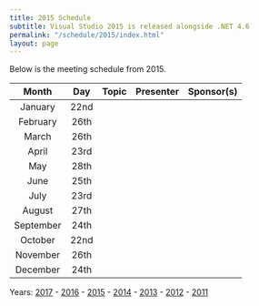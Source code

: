 ```yaml
---
title: 2015 Schedule
subtitle: Visual Studio 2015 is released alongside .NET 4.6
permalink: "/schedule/2015/index.html"
layout: page
---
```


Below is the meeting schedule from 2015.

|   Month   |  Day |      Topic      | Presenter | Sponsor(s) |
|:---------:|:----:|:---------------:|:---------:|:----------:|
| January   | 22nd | | | |
| February  | 26th | | | |
| March     | 26th | | | |
| April     | 23rd | | | |
| May       | 28th | | | |
| June      | 25th | | | |
| July      | 23rd | | | |
| August    | 27th | | | |
| September | 24th | | | |
| October   | 22nd | | | |
| November  | 26th | | | |
| December  | 24th | | | |

Years: [2017](/schedule) - [2016](/schedule/2016) - [2015](/schedule/2015) - [2014](/schedule/2014) - [2013](/schedule/2013) - [2012](/schedule/2012) - [2011](/schedule/2011)
